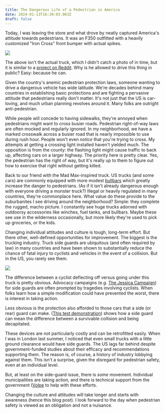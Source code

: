 ```yaml
---
title: The Dangerous Life of a Pedestrian in America
date: 2024-01-13T16:39:03.063Z
draft: false
---
```

Today, I was leaving the store and what drove by neatly captured America's attitude towards pedestrians. It was an F350 outfitted with a heavily customized "Iron Cross" front bumper with actual spikes.

![](/img/bumper.jpg)

The above isn't the actual truck, which I didn't catch a photo of in time, but it is similar to a [project on Reddit](https://www.reddit.com/r/Trucks/comments/10z8iea/thinking_about_mass_production_of_this_bumper/). Why is he allowed to drive this thing in public? Easy: because he can.

Given the country's anemic pedestrian protection laws, someone wanting to drive a dangerous vehicle has wide latitude. We're decades behind many countries in establishing basic protections and are fighting a pervasive attitude that pedestrians really don't matter. It's not just that the US is car-loving, and much urban planning revolves around it. Many folks are outright anti-pedestrian.

While people will concede to having sidewalks, they're annoyed when pedestrians might want to cross busier roads. Pedestrian right-of-way laws are often mocked and regularly ignored. In my neighborhood, we have a marked crosswalk across a busier road that is nearly impossible to use during rush hour. People won't even *notice* that you're trying to cross. My attempts at getting a crossing light installed haven't yielded much. The opposition is from the county: the flashing light might cause traffic to back up, affecting cars on a larger highway. The priority here is pretty clear. Yes, the pedestrian has the right of way, but it's really up to them to figure out how to exercise that right without getting killed.


Back to our friend with the Mad Max-inspired truck. US trucks (and some cars) are commonly equipped with more modest [bullbars](https://en.wikipedia.org/wiki/Bullbar) which greatly increase the danger to pedestrians. (As if it isn't already dangerous enough with everyone driving a monster truck?) Illegal or heavily regulated in many countries, they're commonplace here. What value do these provide to the suburbanites I see driving around the neighborhood? Simple: they complete the rugged, macho picture. I constantly see huge trucks adorned with outdoorsy accessories like winches, fuel tanks, and bullbars. Maybe these see use in the wilderness occasionally, but more likely they're used to pick up groceries, or the kids. 

Changing individual attitudes and culture is tough, long-term effort. But there other, well-defined opportunities for improvement. The biggest is the trucking industry. Truck side guards are ubiquitous (and often required by law) in many countries and have been shown to substantially reduce the chance of fatal injury to cyclists and vehicles in the event of a collision. But in the US, you rarely see them.

![](/img/sideguard.jpg)

The difference between a cyclist deflecting off versus going under this truck is pretty obvious. Advocacy campaigns (e.g. [The Jessica Campaign](http://thejessicacampaign.ca)) for side guards are often prompted by tragedies involving cyclists. When folks learn how a simple modification could have prevented the worst, there is interest in taking action.

Less obvious is the protection also afforded to those cars that a side (or rear) guard can make. ([This test demonstration](https://www.youtube.com/watch?v=bKP5Djjt2Vs)) shows how a side guard can mean the difference between a survivable collision and being decapitated.

These devices are not particularly costly and can be retrofitted easily. When I was in London last summer, I noticed that even small trucks with a little ground clearance would have side guards. The US lags far behind despite government-funded studies about their efficacy and recommendations supporting them. The reason is, of course, a history of industry lobbying against them. This isn't a surprise, given the disregard for pedestrian safety, even at an individual level.

But, at least on the side-guard issue, there is *some* movement. Individual municipalities are taking action, and there is technical support from the government ([Volpe](https://www.volpe.dot.gov/LPDs) to help with these efforts.

Changing the culture and attitudes will take longer and starts with awareness (hence this blog post). I look forward to the day when pedestrian safety is viewed as an obligation and not a nuisance.